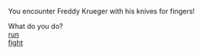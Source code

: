 You encounter Freddy Krueger with his knives for fingers!  
  
  
What do you do?  
[run](run)  
[fight](fight)